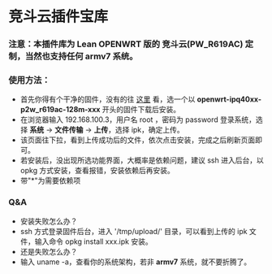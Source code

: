 # 竞斗云插件宝库

### 注意：本插件库为 Lean OPENWRT 版的 竞斗云(PW_R619AC) 定制，当然也支持任何 armv7 系统。

### 使用方法：
- 首先你得有个干净的固件，没有的往 [这里](https://github.com/kiss2u/Lean-Actions/releases) 看，选一个以 **openwrt-ipq40xx-p2w_r619ac-128m-xxx** 开头的固件下载后安装。
- 在浏览器输入 192.168.100.3，用户名 root ，密码为 password 登录系统，选择 **系统** -> **文件传输** -> **上传**，选择 ipk，确定上传。
- 该页面往下拉，看到上传成功后的文件，依次点击安装，完成之后刷新页面即可。
- 若安装后，没出现所选功能界面，大概率是依赖问题，建议 ssh 进入后台，以 opkg 方式安装，查看报错，安装依赖后再安装。
- 带"*"为需要依赖项

### Q&A
- 安装失败怎么办？
- ssh 方式登录固件后台，进入 '/tmp/upload/' 目录，可以看到上传的 ipk 文件，输入命令 opkg install xxx.ipk 安装。
- 还是失败怎么办？
- 输入 uname -a，查看你的系统架构，若非 **armv7** 系统，就不要折腾了。
